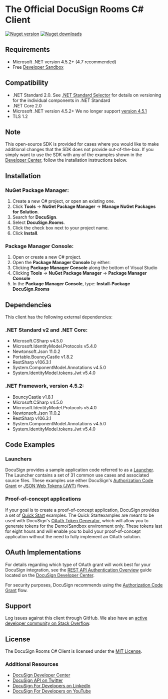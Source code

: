 # The Official DocuSign Rooms C# Client

[![Nuget version][nuget-image]][nuget-url]
[![Nuget downloads][downloads-image]][downloads-url]

## Requirements

- Microsoft .NET version 4.5.2+ (4.7 recommended)
- Free [Developer Sandbox](https://go.docusign.com/sandbox/productshot/?elqCampaignId=16531)

## Compatibility

- .NET Standard 2.0. See [.NET Standard Selector](https://immo.landwerth.net/netstandard-versions/) for details on versioning for the individual components in .NET Standard
- .NET Core 2.0
- Microsoft .NET version 4.5.2+ We no longer support [version 4.5.1](https://devblogs.microsoft.com/dotnet/support-ending-for-the-net-framework-4-4-5-and-4-5-1/)
- TLS 1.2

## Note

This open-source SDK is provided for cases where you would like to make additional changes that the SDK does not provide out-of-the-box. If you simply want to use the SDK with any of the examples shown in the [Developer Center](https://developers.docusign.com/esign-rest-api/code-examples), follow the installation instructions below.

## Installation

### NuGet Package Manager:

1. Create a new C# project, or open an existing one.
2. Click **Tools** -&gt; **NuGet Package Manager** -&gt; **Manage NuGet Packages for Solution**.
3. Search for **DocuSign**.
4. Select **DocuSign.Rooms**.
5. Click the check box next to your project name.
6. Click **Install**.

### Package Manager Console:

1. Open or create a new C# project.
2. Open the **Package Manager Console** by either:
  1. Clicking **Package Manager Console** along the bottom of Visual Studio
  2. Clicking **Tools** -&gt; **NuGet Package Manager** -&gt; **Package Manager Console**
3. In the **Package Manager Console**, type: **Install-Package DocuSign.Rooms**

## Dependencies

This client has the following external dependencies:

### .NET Standard v2 and .NET Core:

- Microsoft.CSharp v4.5.0
- Microsoft.IdentityModel.Protocols v5.4.0
- Newtonsoft.Json 11.0.2
- Portable.BouncyCastle v1.8.2
- RestSharp v106.3.1
- System.ComponentModel.Annotations v4.5.0
- System.IdentityModel.tokens.Jwt v5.4.0


### .NET Framework, version 4.5.2:

- BouncyCastle v1.8.1
- Microsoft.CSharp v4.5.0
- Microsoft.IdentityModel.Protocols v5.4.0
- Newtonsoft.Json 11.0.2
- RestSharp v106.3.1
- System.ComponentModel.Annotations v4.5.0
- System.IdentityModel.tokens.Jwt v5.4.0


## Code Examples

### Launchers

DocuSign provides a sample application code referred to as a [Launcher](https://github.com/docusign/code-examples-csharp). The Launcher contains a set of 31 common use cases and associated source files. These examples use either DocuSign&#39;s [Authorization Code Grant](https://developers.docusign.com/esign-rest-api/guides/authentication/oauth2-code-grant) or [JSON Web Tokens (JWT)](https://developers.docusign.com/esign-rest-api/guides/authentication/oauth2-jsonwebtoken) flows.

### Proof-of-concept applications

If your goal is to create a proof-of-concept application, DocuSign provides a set of [Quick Start](https://developers.docusign.com/esign-rest-api/code-examples/quickstart-overview) examples. The Quick Startexamples are meant to be used with DocuSign&#39;s [OAuth Token Generator](https://developers.docusign.com/oauth-token-generator), which will allow you to generate tokens for the Demo/Sandbox environment only. These tokens last for eight hours and will enable you to build your proof-of-concept application without the need to fully implement an OAuth solution.

## OAuth Implementations

For details regarding which type of OAuth grant will work best for your DocuSign integration, see the [REST API Authentication Overview](https://developers.docusign.com/esign-rest-api/guides/authentication) guide located on the [DocuSign Developer Center](https://developers.docusign.com/).

For security purposes, DocuSign recommends using the [Authorization Code Grant](https://developers.docusign.com/esign-rest-api/guides/authentication/oauth2-code-grant) flow.


## Support

Log issues against this client through GitHub. We also have an [active developer community on Stack Overflow](https://stackoverflow.com/questions/tagged/docusignapi).

## License

The DocuSign Rooms C# Client is licensed under the [MIT License](https://github.com/docusign/docusign-rooms-csharp-client/blob/master/LICENSE).


[nuget-image]: https://img.shields.io/nuget/v/DocuSign.Rooms.svg?style=flat
[nuget-url]: https://www.nuget.org/packages/DocuSign.Rooms
[downloads-image]: https://img.shields.io/nuget/v/DocuSign.Rooms.svg?style=flat
[downloads-url]: https://www.nuget.org/packages/DocuSign.Rooms

### Additional Resources
* [DocuSign Developer Center](https://developers.docusign.com)
* [DocuSign API on Twitter](https://twitter.com/docusignapi)
* [DocuSign For Developers on LinkedIn](https://www.linkedin.com/showcase/docusign-for-developers/)
* [DocuSign For Developers on YouTube](https://www.youtube.com/channel/UCJSJ2kMs_qeQotmw4-lX2NQ)



